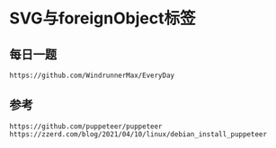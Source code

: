 # SVG与foreignObject标签

## 每日一题

```
https://github.com/WindrunnerMax/EveryDay
```

## 参考

```
https://github.com/puppeteer/puppeteer
https://zzerd.com/blog/2021/04/10/linux/debian_install_puppeteer
```
